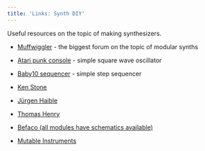 ```yaml
---
title: 'Links: Synth DIY'
---
```


Useful resources on the topic of making synthesizers.

* [Muffwiggler](https://www.muffwiggler.com/forum/index.php) - the biggest forum on the topic of modular synths

* [Atari punk console](https://www.instructables.com/id/Build-an-Atari-Punk-circuit-on-a-breadboard/) - simple square wave oscillator

* [Baby10 sequencer](https://hackaday.com/2016/01/14/oh-baby-baby10-build-a-classic-analog-music-sequencer/) - simple step sequencer

* [Ken Stone](http://www.elby-designs.com/webtek/cgs/cgs.htm)

* [Jürgen Haible](http://jhaible.com/legacy/)

* [Thomas Henry](https://www.birthofasynth.com/Thomas_Henry/TH_main.html)

* [Befaco (all modules have schematics available)](https://www.befaco.org/en/)

* [Mutable Instruments](https://mutable-instruments.net)